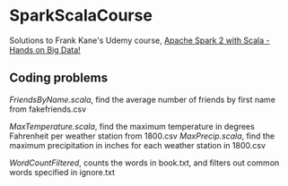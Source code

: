 # SparkScalaCourse
Solutions to Frank Kane's Udemy course, [Apache Spark 2 with Scala - Hands on Big Data!](https://www.udemy.com/share/1000QCBEMZcl5SQ3o=/)

## Coding problems
*FriendsByName.scala*, find the average number of friends by first name from fakefriends.csv

*MaxTemperature.scala*, find the maximum temperature in degrees Fahrenheit per weather station from 1800.csv
*MaxPrecip.scala*, find the maximum precipitation in inches for each weather station in 1800.csv

*WordCountFiltered*, counts the words in book.txt, and filters out common words specified in ignore.txt
